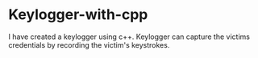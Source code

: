 # Keylogger-with-cpp
I have created a keylogger using c++. Keylogger can capture the victims credentials by recording the victim's keystrokes.
